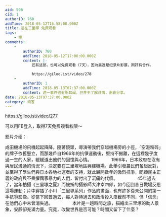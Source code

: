 ```yaml
---
aid: 506
cid: 1
authorID: 760
addTime: 2018-05-12T16:58:00.000Z
title: 活在三里塚 免费观看
tags:
    - 塚
comments:
    -
        authorID: 760
        addTime: 2018-05-12T17:00:00.000Z
        content: |-
            还有这部，也可以免费观看（7天），因为最近是纪录片影展，刚好有合作。

            https://giloo.ist/video/278
    -
        authorID: 1
        addTime: 2018-05-13T07:37:00.000Z
        content: 这一事件也有所耳闻，但并不了解详情，谢谢分享。
date: 2018-05-13T07:37:00.000Z
category: 问答
---
```


https://giloo.ist/video/277

可以用FB登入，取得7天免费观看权限～

影片介绍：

成田機場的飛機起起降降，隨著鏡頭，導演帶我們穿越機場旁的小徑，「空港粉碎」的牌子依舊豎立，而那幾戶自1966年的抗爭運動後，堅持不搬離，在這裡幾乎度過一生的人家，緩緩道出他們的回憶與心情。 　　 　　1966年，日本政府在沒有與居民溝通的情況下，決定要在三里塚地區興建機場。此舉引發農民們奮起反對，並贏得了學生們與日本各地社運者的支持，就此展開數年的激烈抗爭，罔顧民主正義的政府與不畏懼國家暴力的人們，皆付出了沉痛的代價。 　　 　　45年過去了，當年拍攝《三里塚之夏》而被捕的攝影師大津幸四郎，如今回到昔日戰場反思這場運動；片中穿插了小川「三里塚系列」作品的畫面，也有許多從未公開的第一手抗爭影像。從當下回首過去，每人對待過去和政治投入度截然不同，但「信念」在他們心中未曾消失過。 　　 　　本片是一趟時間之旅，描繪出三里塚的動人景象，安靜卻充滿力量。究竟，改變世界是否可能？時間又留下了什麼？
